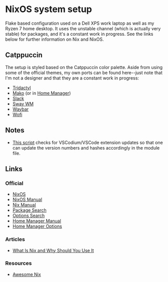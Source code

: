 # NixOS system setup

Flake based configuration used on a Dell XPS work laptop as well as my Ryzen 7 home desktop. It uses the unstable channel (which is actually very stable) for packages, and it's a constant work in progress. See the links below for further information on Nix and NixOS.

## Catppuccin 

The setup is styled based on the Catppuccin color palette. Aside from using some of the official
themes, my own ports can be found here--just note that I'm not a designer and that they are a constant work in progress:

* [Tridactyl](https://github.com/dnordstrom/dotfiles/blob/main/config/firefox/tridactyl/themes/catppuccin.css)
* [Mako](https://github.com/dnordstrom/dotfiles/blob/main/config/mako/config) (or in [Home
  Manager](https://github.com/dnordstrom/dotfiles/blob/e8537da24030315fc815c4a67e786d562d0e58c8/users/dnordstrom.nix#L992))
* [Slack](https://github.com/dnordstrom/dotfiles/blob/main/config/slack/catppuccin.colors)
* [Sway WM](https://github.com/dnordstrom/dotfiles/blob/main/config/sway/colors.catppuccin)
* [Waybar](https://github.com/dnordstrom/dotfiles/blob/main/config/waybar/style.css)
* [Wofi](https://github.com/dnordstrom/dotfiles/blob/main/config/wofi/style.css)

## Notes

* [This script](https://github.com/NixOS/nixpkgs/blob/master/pkgs/misc/vscode-extensions/update_installed_exts.sh) checks for VSCodium/VSCode extension updates so that one can update the version numbers and hashes accordingly in the module file.

## Links

### Official

* [NixOS](https://nixos.org/)
* [NixOS Manual](https://nixos.org/manual/nixos/unstable/)
* [Nix Manual](https://nixos.org/manual/nix/unstable/)
* [Package Search](https://search.nixos.org/packages?channel=unstable)
* [Options Search](https://search.nixos.org/options?channel=unstable)
* [Home Manager Manual](https://nix-community.github.io/home-manager/)
* [Home Manager Options](https://nix-community.github.io/home-manager/options.html)

### Articles

* [What Is Nix and Why Should You Use It](https://serokell.io/blog/what-is-nix)

### Resources

* [Awesome Nix](https://nix-community.github.io/awesome-nix/)


